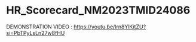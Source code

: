 # HR_Scorecard_NM2023TMID24086

DEMONSTRATION VIDEO : https://youtu.be/lrn8YlKitZU?si=PbTPyLsLn27w8fHU
